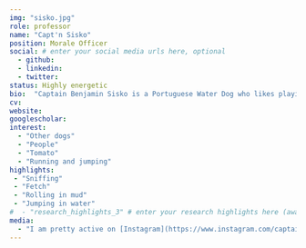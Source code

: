 ```yaml
---
img: "sisko.jpg"
role: professor
name: "Capt'n Sisko"
position: Morale Officer
social: # enter your social media urls here, optional
  - github: 
  - linkedin: 
  - twitter: 
status: Highly energetic
bio:  "Captain Benjamin Sisko is a Portuguese Water Dog who likes playing fetch with his favourite toys - currently a green piglet - running and jumping in water and rolling in grass and mud. He graduated from an accelerated doggie training with a Masters in Mischievousness. His strong points are Sit, Lay Down, Fetch, and Jump. He is highly motivated (by chicken treats), autonomous, and curious."
cv: 
website: 
googlescholar: 
interest:
  - "Other dogs"
  - "People"
  - "Tomato"
  - "Running and jumping"
highlights:
 - "Sniffing"
 - "Fetch"
 - "Rolling in mud"
 - "Jumping in water"
#  - "research_highlights_3" # enter your research highlights here (awards, achievements, etc.), optional
media:
  - "I am pretty active on [Instagram](https://www.instagram.com/captainsisko_pwd)"# enter <<media headlines>>, newspaper articles etc...
---
```

